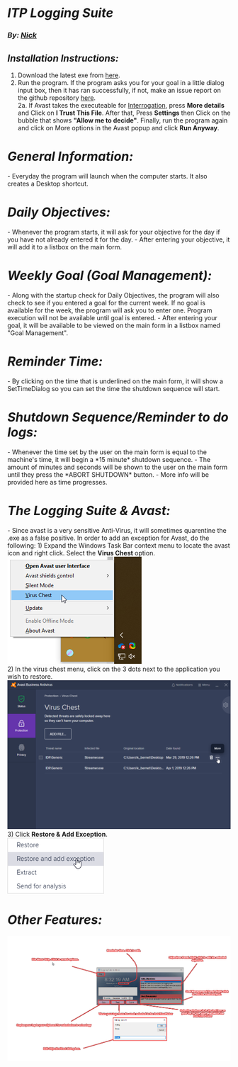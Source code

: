 # ***ITP Logging Suite***
### *By: [Nick](http://steamcommunity.com/profiles/76561198124391666)*

## *Installation Instructions:*
1. Download the latest exe from [here](https://github.com/nicksuperiorservers/loggingSuite/releases/latest).
2. Run the program. If the program asks you for your goal in a little dialog input box, then it has ran successfully, if not, make an issue report on the github repository [here](https://github.com/nicksuperiorservers/loggingSuite/issues/new). <br>
2a. If Avast takes the executeable for [Interrogation](https://github.com/nicksuperiorservers/loggingSuite/blob/master/Images/Interro.png), press <b>More details</b> and Click on <b>I Trust This File</b>. After that, Press <b>Settings</b> then Click on the bubble that shows <b>"Allow me to decide"</b>. Finally, run the program again and click on More options in the Avast popup and click <b>Run Anyway</b>.

<h1> <b><i>General Information:</i></b> </h1>
- Everyday the program will launch when the computer starts. It also creates a Desktop shortcut.<br>
<h1> <b><i>Daily Objectives:</i></b> </h1>
- Whenever the program starts, it will ask for your objective for the day if you have not already entered it for the day.
- After entering your objective, it will add it to a listbox on the main form.
<h1> <b><i>Weekly Goal (Goal Management):</i></b> </h1>
- Along with the startup check for Daily Objectives, the program will also check to see if you entered a goal for the current week. If no goal is available for the week, the program will ask you to enter one. Program execution will not be available until goal is entered.
- After entering your goal, it will be available to be viewed on the main form in a listbox named "Goal Management".
<h1> <b><i>Reminder Time:</i></b> </h1>
- By clicking on the time that is underlined on the main form, it will show a SetTimeDialog so you can set the time the shutdown sequence will start.
<h1> <b><i>Shutdown Sequence/Reminder to do logs:</i></b> </h1>
- Whenever the time set by the user on the main form is equal to the machine's time, it will begin a *15 minute* shutdown sequence.
- The amount of minutes and seconds will be shown to the user on the main form until they press the *ABORT SHUTDOWN* button.
- More info will be provided here as time progresses.
<h1> <b><i>The Logging Suite & Avast:</i></b> </h1>
- Since avast is a very sensitive Anti-Virus, it will sometimes quarentine the .exe as a false positive. In order to add an exception for Avast, do the following:
  1) Expand the Windows Task Bar context menu to locate the avast icon and right click. Select the <b>Virus Chest</b> option.<br>
<img src="Images/avast1.png"><br>
  2) In the virus chest menu, click on the 3 dots next to the application you wish to restore.<br>
  <img src="Images/Avast2.png"><br>
  3) Click <b>Restore & Add Exception</b>.<br>
  <img src="Images/Avast3.png"><br>
<h1> <b><i>Other Features:</i></b> </h1>
<img src="Images/AllFeatures.png">
